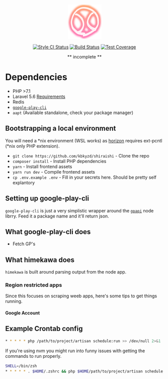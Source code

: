 <p align="center"><img src="https://raw.githubusercontent.com/matical/himekawa/master/public/favicon.png"></p>
<p align="center">
    <a href="https://styleci.io/repos/110443572"><img src="https://styleci.io/repos/103241043/shield?branch=master" alt="Style CI Status" title="Style CI Status"></a>
    <a href="https://travis-ci.org/kbkyzd/shiraishi"><img src="https://img.shields.io/travis/matical/himekawa.svg?style=flat-square" alt="Build Status" title="Build Status"></a>
    <a href="https://coveralls.io/github/kbkyzd/shiraishi?branch=master"><img src="https://img.shields.io/coveralls/github/matical/himekawa/master.svg?style=flat-square" alt="Test Coverage" title="Test Coverage"></a>
</p>

<p align="center">** incomplete **</p>

# Dependencies
* PHP >7.1
* Laravel 5.6 [Requirements](https://laravel.com/docs/5.6#installation)
* Redis
* [`google-play-cli`](https://github.com/dweinstein/node-google-play-cli)
* `aapt` (Available standalone, check your package manager)

## Bootstrapping a local environment
You will need a \*nix environment (WSL works) as [horizon](https://laravel.com/docs/5.5/horizon) requires ext-pcntl (\*nix only PHP extension).

* `git clone https://github.com/kbkyzd/shiraishi` - Clone the repo
* `composer install` - Install PHP dependencies
* `yarn` - Install frontend assets
* `yarn run dev` - Compile frontend assets
* `cp .env.example .env` - Fill in your secrets here. Should be pretty self explantory

## Setting up google-play-cli
`google-play-cli` is just a very simplistic wrapper around the [`gpapi`](https://github.com/dweinstein/node-google-play) node librry. Feed it a package name and it'll return json.

## What google-play-cli does
* Fetch GP's

## What himekawa does
`himekawa` is built around parsing output from the node app.

### Region restricted apps
Since this focuses on scraping weeb apps, here's some tips to get things running.

#### Google Account


## Example Crontab config
```sh
* * * * * php /path/to/project/artisan schedule:run >> /dev/null 2>&1
```

If you're using nvm you might run into funny issues with getting the commands to run properly.
```sh
SHELL=/bin/zsh
* * * * * . $HOME/.zshrc && php $HOME/path/to/project/artisan schedule:run >> /dev/null 2>&1
```
